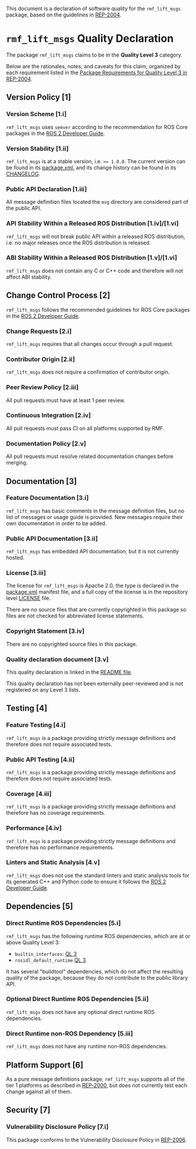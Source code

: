 This document is a declaration of software quality for the `rmf_lift_msgs` package, based on the guidelines in [REP-2004](https://www.ros.org/reps/rep-2004.html).

# `rmf_lift_msgs` Quality Declaration

The package `rmf_lift_msgs` claims to be in the **Quality Level 3** category.

Below are the rationales, notes, and caveats for this claim, organized by each requirement listed in the [Package Requirements for Quality Level 3 in REP-2004](https://www.ros.org/reps/rep-2004.html).

## Version Policy [1]

### Version Scheme [1.i]

`rmf_lift_msgs` uses `semver` according to the recommendation for ROS Core packages in the [ROS 2 Developer Guide](https://index.ros.org/doc/ros2/Contributing/Developer-Guide/#versioning).

### Version Stability [1.ii]

`rmf_lift_msgs` is at a stable version, i.e. `>= 1.0.0`.
The current version can be found in its [package.xml](package.xml), and its change history can be found in its [CHANGELOG](CHANGELOG.rst).

### Public API Declaration [1.iii]

All message definition files located the `msg` directory are considered part of the public API.

### API Stability Within a Released ROS Distribution [1.iv]/[1.vi]

`rmf_lift_msgs` will not break public API within a released ROS distribution, i.e. no major releases once the ROS distribution is released.

### ABI Stability Within a Released ROS Distribution [1.v]/[1.vi]

`rmf_lift_msgs` does not contain any C or C++ code and therefore will not affect ABI stability.

## Change Control Process [2]

`rmf_lift_msgs` follows the recommended guidelines for ROS Core packages in the [ROS 2 Developer Guide](https://index.ros.org/doc/ros2/Contributing/Developer-Guide/#package-requirements).

### Change Requests [2.i]

`rmf_lift_msgs` requires that all changes occur through a pull request.

### Contributor Origin [2.ii]

`rmf_lift_msgs` does not require a confirmation of contributor origin.

### Peer Review Policy [2.iii]

All pull requests must have at least 1 peer review.

### Continuous Integration [2.iv]

All pull requests must pass CI on all platforms supported by RMF.

### Documentation Policy [2.v]

All pull requests must resolve related documentation changes before merging.

## Documentation [3]

### Feature Documentation [3.i]

`rmf_lift_msgs` has basic comments in the message definition files, but no list of messages or usage guide is provided.
New messages require their own documentation in order to be added.

### Public API Documentation [3.ii]

`rmf_lift_msgs` has embedded API documentation, but it is not currently hosted.

### License [3.iii]

The license for `rmf_lift_msgs` is Apache 2.0, the type is declared in the [package.xml](package.xml) manifest file, and a full copy of the license is in the repository level [LICENSE](../LICENSE) file.

There are no source files that are currently copyrighted in this package so files are not checked for abbreviated license statements.

### Copyright Statement [3.iv]

There are no copyrighted source files in this package.

### Quality declaration document [3.v]

This quality declaration is linked in the [README file](README.md).

This quality declaration has not been externally peer-reviewed and is not registered on any Level 3 lists.

## Testing [4]

### Feature Testing [4.i]

`rmf_lift_msgs` is a package providing strictly message definitions and therefore does not require associated tests.

### Public API Testing [4.ii]

`rmf_lift_msgs` is a package providing strictly message definitions and therefore does not require associated tests.

### Coverage [4.iii]

`rmf_lift_msgs` is a package providing strictly message definitions and therefore has no coverage requirements.

### Performance [4.iv]

`rmf_lift_msgs` is a package providing strictly message definitions and therefore has no performance requirements.

### Linters and Static Analysis [4.v]

`rmf_lift_msgs` does not use the standard linters and static analysis tools for its generated C++ and Python code to ensure it follows the [ROS 2 Developer Guide](https://index.ros.org/doc/ros2/Contributing/Developer-Guide/#linters).

## Dependencies [5]

### Direct Runtime ROS Dependencies [5.i]

`rmf_lift_msgs` has the following runtime ROS dependencies, which are at or above Quality Level 3:
* `builtin_interfaces`: [QL 3](https://github.com/ros2/rcl_interfaces/tree/master/builtin_interfaces/QUALITY_DECLARATION.md)
* `rosidl_default_runtime` [QL 3](https://github.com/ros2/rosidl_defaults/tree/master/rosidl_default_runtime/QUALITY_DECLARATION.md)

It has several "buildtool" dependencies, which do not affect the resulting quality of the package, because they do not contribute to the public library API.

### Optional Direct Runtime ROS Dependencies [5.ii]

`rmf_lift_msgs` does not have any optional direct runtime ROS dependencies.

### Direct Runtime non-ROS Dependency [5.iii]

`rmf_lift_msgs` does not have any runtime non-ROS dependencies.

## Platform Support [6]

As a pure message definitions package, `rmf_lift_msgs` supports all of the tier 1 platforms as described in [REP-2000](https://www.ros.org/reps/rep-2000.html#support-tiers), but does not currently test each change against all of them.

## Security [7]

### Vulnerability Disclosure Policy [7.i]

This package conforms to the Vulnerability Disclosure Policy in [REP-2006](https://www.ros.org/reps/rep-2006.html).
